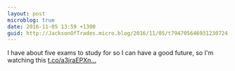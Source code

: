 ```yaml
---
layout: post
microblog: true
date: 2016-11-05 13:59 +1300
guid: http://JacksonOfTrades.micro.blog/2016/11/05/t794705646931230724.html
---
```

I have about five exams to study for so I can have a good future, so I'm watching this [t.co/a3jraEPXn...](https://t.co/a3jraEPXnY)
